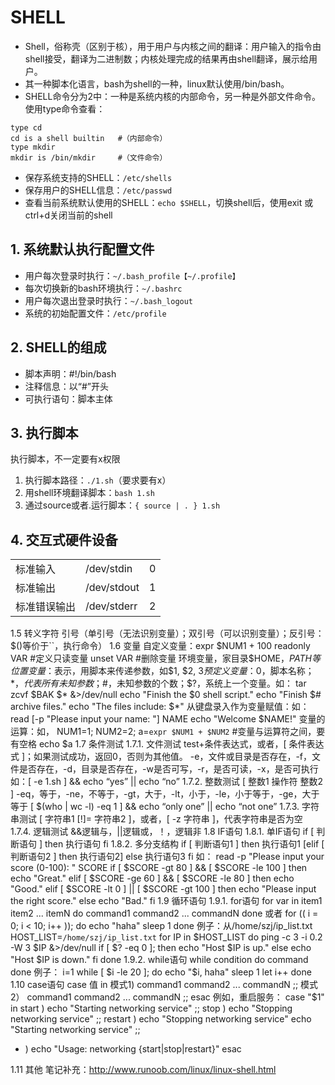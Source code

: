 # SHELL
* Shell，俗称壳（区别于核），用于用户与内核之间的翻译：用户输入的指令由shell接受，翻译为二进制数；内核处理完成的结果再由shell翻译，展示给用户。
* 其一种脚本化语言，bash为shell的一种，linux默认使用/bin/bash。
* SHELL命令分为2中：一种是系统内核的内部命令，另一种是外部文件命令。使用type命令查看：
```
type cd 
cd is a shell builtin   #（内部命令）
type mkdir
mkdir is /bin/mkdir     #（文件命令）
```
* 保存系统支持的SHELL：`/etc/shells`
* 保存用户的SHELL信息：`/etc/passwd`
* 查看当前系统默认使用的SHELL：`echo $SHELL`，切换shell后，使用exit 或ctrl+d关闭当前的shell
## 1. 系统默认执行配置文件
* 用户每次登录时执行：`~/.bash_profile【~/.profile】`
* 每次切换新的bash环境执行：`~/.bashrc`
* 用户每次退出登录时执行：`~/.bash_logout`
* 系统的初始配置文件：`/etc/profile`
## 2. SHELL的组成
* 脚本声明：#!/bin/bash
* 注释信息：以“#”开头
* 可执行语句：脚本主体
## 3. 执行脚本
执行脚本，不一定要有x权限
1. 执行脚本路径：`./1.sh`（要求要有x）
2. 用shell环境翻译脚本：`bash 1.sh`
3. 通过source或者.运行脚本：`{ source | . } 1.sh`
## 4. 交互式硬件设备
|  |  |  |
| ------------ | ------------ | ------------ |
| 标准输入 | /dev/stdin | 0 |
| 标准输出 | /dev/stdout | 1 |
| 标准错误输出 | /dev/stderr | 2 |

1.5 转义字符
引号（单引号（无法识别变量）；双引号（可以识别变量）；反引号：$()等价于``，执行命令）
1.6 变量
自定义变量：expr $NUM1 + 100
readonly VAR #定义只读变量
unset VAR #删除变量
环境变量，家目录$HOME，$PATH等
位置变量：$表示，用脚本来传递参数，如$1, $2, $3
预定义变量：$0，脚本名称；$*，代表所有未知参数；$#，未知参数的个数；$?，系统上一个变量。如：
tar zcvf $BAK $* &>/dev/null
echo "Finish the $0 shell script."
echo "Finish $# archive files."
echo "The files include: $*"
从键盘录入作为变量赋值：如：
read [-p "Please input your name: "] NAME
echo "Welcome $NAME!"
变量的运算：如，
NUM1=1; NUM2=2; a=`expr $NUM1 + $NUM2`  #变量与运算符之间，要有空格
echo $a
1.7 条件测试
1.7.1.  文件测试
test+条件表达式，或者，[ 条件表达式 ]；如果测试成功，返回0，否则为其他值。
-e，文件或目录是否存在，-f，文件是否存在，-d，目录是否存在，-w是否可写，-r，是否可读，-x，是否可执行
如：[ -e 1.sh ] && echo “yes” || echo “no”
1.7.2.  整数测试
[ 整数1 操作符 整数2 ]
-eq，等于，-ne，不等于，-gt，大于，-lt，小于，-le，小于等于，-ge，大于等于
[ $(who | wc -l) -eq 1 ] && echo “only one” || echo “not one”
1.7.3.  字符串测试
[ 字符串1 [!]= 字符串2 ]，或者，[ -z 字符串 ]，代表字符串是否为空
1.7.4.  逻辑测试
&&逻辑与，||逻辑或，！，逻辑非
1.8 IF语句
1.8.1.  单IF语句
if [ 判断语句 ]
then
    执行语句
fi
1.8.2.  多分支结构
if [ 判断语句1 ]
then
    执行语句1
[elif [ 判断语句2 ]
then
    执行语句2]
else
    执行语句3
fi
如：
read -p "Please input your score (0-100): " SCORE
if [ $SCORE -gt 80 ] && [ $SCORE -le 100 ]
then
  echo "Great."
elif [ $SCORE -ge 60 ] && [ $SCORE -le 80 ]
then
  echo "Good."
elif [ $SCORE -lt 0 ] || [ $SCORE -gt 100 ]
then
  echo "Please input the right score."
else 
  echo "Bad."
fi
1.9 循环语句
1.9.1.  for语句
for var in item1 item2 ... itemN
do
    command1
    command2
    ...
    commandN
done
或者
for (( i = 0; i < 10; i++ )); do
    echo "haha"
    sleep 1
done
例子：从/home/szj/ip_list.txt
HOST_LIST=`/home/szj/ip_list.txt`
for IP in $HOST_LIST
do
    ping -c 3 -i 0.2 -W 3 $IP &>/dev/null
    if [ $? -eq 0 ]; then
        echo "Host $IP is up."
    else
        echo "Host $IP is down."
    fi
done
1.9.2.  while语句
while condition
do
    command
done
例子：
i=1
while [ $i -le 20 ]; do
    echo "$i, haha"
    sleep 1
    let i++
done
1.10    case语句
case 值 in
模式1)
    command1
    command2
    ...
    commandN
    ;;
模式2）
    command1
    command2
    ...
    commandN
    ;;
esac
例如，重启服务：
case "$1" in
  start )
    echo "Starting networking service"
    ;;
  stop ) 
    echo "Stopping networking service"
    ;;
  restart )
    echo "Stopping networking service"
    echo "Starting networking service"
    ;;
  * )
    echo "Usage: networking {start|stop|restart}"
esac

1.11    其他
笔记补充：http://www.runoob.com/linux/linux-shell.html


